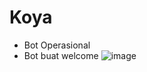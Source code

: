 # Koya
- Bot Operasional
- Bot buat welcome
![image](https://github.com/osiic/atlantis-report/assets/96474947/d28dc08a-adab-4060-8ce2-07496b611ad5)
